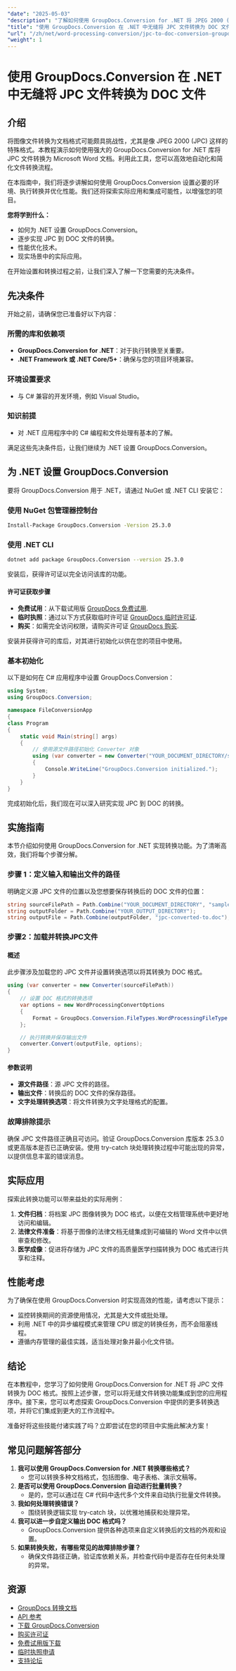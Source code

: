 ```yaml
---
"date": "2025-05-03"
"description": "了解如何使用 GroupDocs.Conversion for .NET 将 JPEG 2000 (JPC) 文件转换为 Microsoft Word 文档。轻松简化文档转换流程。"
"title": "使用 GroupDocs.Conversion 在 .NET 中无缝将 JPC 文件转换为 DOC 文件"
"url": "/zh/net/word-processing-conversion/jpc-to-doc-conversion-groupdocs-net/"
"weight": 1
---
```


# 使用 GroupDocs.Conversion 在 .NET 中无缝将 JPC 文件转换为 DOC 文件

## 介绍
将图像文件转换为文档格式可能颇具挑战性，尤其是像 JPEG 2000 (JPC) 这样的特殊格式。本教程演示如何使用强大的 GroupDocs.Conversion for .NET 库将 JPC 文件转换为 Microsoft Word 文档。利用此工具，您可以高效地自动化和简化文件转换流程。

在本指南中，我们将逐步讲解如何使用 GroupDocs.Conversion 设置必要的环境、执行转换并优化性能。我们还将探索实际应用和集成可能性，以增强您的项目。

**您将学到什么：**
- 如何为 .NET 设置 GroupDocs.Conversion。
- 逐步实现 JPC 到 DOC 文件的转换。
- 性能优化技术。
- 现实场景中的实际应用。

在开始设置和转换过程之前，让我们深入了解一下您需要的先决条件。

## 先决条件
开始之前，请确保您已准备好以下内容：

### 所需的库和依赖项
- **GroupDocs.Conversion for .NET**：对于执行转换至关重要。
- **.NET Framework 或 .NET Core/5+**：确保与您的项目环境兼容。

### 环境设置要求
- 与 C# 兼容的开发环境，例如 Visual Studio。

### 知识前提
- 对 .NET 应用程序中的 C# 编程和文件处理有基本的了解。

满足这些先决条件后，让我们继续为 .NET 设置 GroupDocs.Conversion。

## 为 .NET 设置 GroupDocs.Conversion
要将 GroupDocs.Conversion 用于 .NET，请通过 NuGet 或 .NET CLI 安装它：

### 使用 NuGet 包管理器控制台
```bash
Install-Package GroupDocs.Conversion -Version 25.3.0
```

### 使用 .NET CLI
```bash
dotnet add package GroupDocs.Conversion --version 25.3.0
```

安装后，获得许可证以完全访问该库的功能。

#### 许可证获取步骤
- **免费试用**：从下载试用版 [GroupDocs 免费试用](https://releases。groupdocs.com/conversion/net/).
- **临时执照**：通过以下方式获取临时许可证 [GroupDocs 临时许可证](https://purchase。groupdocs.com/temporary-license/).
- **购买**：如需完全访问权限，请购买许可证 [GroupDocs 购买](https://purchase。groupdocs.com/buy).

安装并获得许可的库后，对其进行初始化以供在您的项目中使用。

### 基本初始化
以下是如何在 C# 应用程序中设置 GroupDocs.Conversion：

```csharp
using System;
using GroupDocs.Conversion;

namespace FileConversionApp
{
class Program
{
    static void Main(string[] args)
    {
        // 使用源文件路径初始化 Converter 对象
        using (var converter = new Converter("YOUR_DOCUMENT_DIRECTORY/sample.jpc"))
        {
            Console.WriteLine("GroupDocs.Conversion initialized.");
        }
    }
}
```

完成初始化后，我们现在可以深入研究实现 JPC 到 DOC 的转换。

## 实施指南
本节介绍如何使用 GroupDocs.Conversion for .NET 实现转换功能。为了清晰高效，我们将每个步骤分解。

### 步骤 1：定义输入和输出文件的路径
明确定义源 JPC 文件的位置以及您想要保存转换后的 DOC 文件的位置：

```csharp
string sourceFilePath = Path.Combine("YOUR_DOCUMENT_DIRECTORY", "sample.jpc");
string outputFolder = Path.Combine("YOUR_OUTPUT_DIRECTORY");
string outputFile = Path.Combine(outputFolder, "jpc-converted-to.doc");
```

### 步骤2：加载并转换JPC文件
#### 概述
此步骤涉及加载您的 JPC 文件并设置转换选项以将其转换为 DOC 格式。

```csharp
using (var converter = new Converter(sourceFilePath))
{
    // 设置 DOC 格式的转换选项
    var options = new WordProcessingConvertOptions
    {
        Format = GroupDocs.Conversion.FileTypes.WordProcessingFileType.Doc // 目标文档格式为 DOC
    };

    // 执行转换并保存输出文件
    converter.Convert(outputFile, options);
}
```
#### 参数说明
- **源文件路径**：源 JPC 文件的路径。
- **输出文件**：转换后的 DOC 文件的保存路径。
- **文字处理转换选项**：将文件转换为文字处理格式的配置。

### 故障排除提示
确保 JPC 文件路径正确且可访问。验证 GroupDocs.Conversion 库版本 25.3.0 或更高版本是否已正确安装。使用 try-catch 块处理转换过程中可能出现的异常，以提供信息丰富的错误消息。

## 实际应用
探索此转换功能可以带来益处的实际用例：
1. **文件归档**：将档案 JPC 图像转换为 DOC 格式，以便在文档管理系统中更好地访问和编辑。
2. **法律文件准备**：将基于图像的法律文档无缝集成到可编辑的 Word 文件中以供审查和修改。
3. **医学成像**：促进将存储为 JPC 文件的高质量医学扫描转换为 DOC 格式进行共享和注释。

## 性能考虑
为了确保在使用 GroupDocs.Conversion 时实现高效的性能，请考虑以下提示：
- 监控转换期间的资源使用情况，尤其是大文件或批处理。
- 利用 .NET 中的异步编程模式来管理 CPU 绑定的转换任务，而不会阻塞线程。
- 遵循内存管理的最佳实践，适当处理对象并最小化文件锁。

## 结论
在本教程中，您学习了如何使用 GroupDocs.Conversion for .NET 将 JPC 文件转换为 DOC 格式。按照上述步骤，您可以将无缝文件转换功能集成到您的应用程序中。接下来，您可以考虑探索 GroupDocs.Conversion 中提供的更多转换选项，并将它们集成到更大的工作流程中。

准备好将这些技能付诸实践了吗？立即尝试在您的项目中实施此解决方案！

## 常见问题解答部分
1. **我可以使用 GroupDocs.Conversion for .NET 转换哪些格式？**
   - 您可以转换多种文档格式，包括图像、电子表格、演示文稿等。
2. **是否可以使用 GroupDocs.Conversion 自动进行批量转换？**
   - 是的，您可以通过在 C# 代码中迭代多个文件来自动执行批量文件转换。
3. **我如何处理转换错误？**
   - 围绕转换逻辑实现 try-catch 块，以优雅地捕获和处理异常。
4. **我可以进一步自定义输出 DOC 格式吗？**
   - GroupDocs.Conversion 提供各种选项来自定义转换后的文档的外观和设置。
5. **如果转换失败，有哪些常见的故障排除步骤？**
   - 确保文件路径正确，验证库依赖关系，并检查代码中是否存在任何未处理的异常。

## 资源
- [GroupDocs 转换文档](https://docs.groupdocs.com/conversion/net/)
- [API 参考](https://reference.groupdocs.com/conversion/net/)
- [下载 GroupDocs.Conversion](https://releases.groupdocs.com/conversion/net/)
- [购买许可证](https://purchase.groupdocs.com/buy)
- [免费试用版下载](https://releases.groupdocs.com/conversion/net/)
- [临时执照申请](https://purchase.groupdocs.com/temporary-license/)
- [支持论坛](https://forum.groupdocs.com/c/conversion/10)